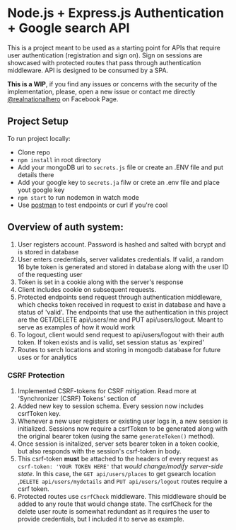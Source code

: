 # Node.js + Express.js Authentication + Google search API 

This is a project meant to be used as a starting point for APIs that require user authentication (registration and sign on). Sign on sessions are showcased with protected routes that pass through authentication middleware. API is designed to be consumed by a SPA.

**This is a WIP**, if you find any issues or concerns with the security of the implementation, please, open a new issue or contact me directly [@realnationalhero](https://www.facebook.com/Realnationalhero/) on Facebook Page.

## Project Setup

To run project locally:

- Clone repo
- `npm install` in root directory
- Add your mongoDB uri to `secrets.js` file or create an .ENV file and put details there
- Add your google key to `secrets.ja` filw or crete an .env file and place yout google key  
- `npm start` to run nodemon in watch mode
- Use [postman](https://https://www.getpostman.com/) to test endpoints or curl if you're cool

## Overview of auth system:

1.  User registers account. Password is hashed and salted with bcrypt and is stored in database
2.  User enters credentials, server validates credentials. If valid, a random 16 byte token is generated and stored in database along with the user ID of the requesting user
3.  Token is set in a cookie along with the server's response
4.  Client includes cookie on subsequent requests.
5.  Protected endpoints send request through authentication middleware, which checks token received in request to exist in database and have a status of 'valid'. The endpoints that use the authentication in this project are the GET/DELETE api/users/me and PUT api/users/logout. Meant to serve as examples of how it would work
6.  To logout, client would send request to api/users/logout with their auth token. If token exists and is valid, set session status as 'expired'
7.  Routes to serch locations and storing in mongodb database for future uses or for analytics 

### CSRF Protection

1.  Implemented CSRF-tokens for CSRF mitigation. Read more at 'Synchronizer (CSRF) Tokens' section of 
2.  Added new key to session schema. Every session now includes csrfToken key.
3.  Whenever a new user registers or existing user logs in, a new session is initialized. Sessions now require a csrfToken to be generated along with the original bearer token (using the same `generateToken()` method).
4.  Once session is initalized, server sets bearer token in a token cookie, but also responds with the session's csrf-token in body.
5.  This csrf-token **must** be attached to the headers of every request as `csrf-token: 'YOUR TOKEN HERE'` that _would change/modify server-side state_. In this case, the  `GET api/users/places` to get gsearch location ,`DELETE api/users/mydetails` and `PUT api/users/logout` routes require a csrf token.
6.  Protected routes use `csrfCheck` middleware. This middleware should be added to any route that would change state. The csrfCheck for the delete user route is somewhat redundant as it requires the user to provide credentials, but I included it to serve as example.